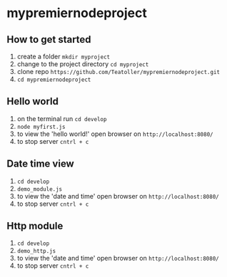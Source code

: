 # mypremiernodeproject

## How to get started

1. create a folder `mkdir myproject`
2. change to the project directory `cd myproject`
3. clone repo `https://github.com/Teatoller/mypremiernodeproject.git`
4. `cd mypremiernodeproject`

## Hello world

1. on the terminal run `cd develop`
2. `node myfirst.js`
3. to view the 'hello world!' open browser on `http://localhost:8080/`
4. to stop server `cntrl + c`

## Date time view

1. `cd develop`
2. `demo_module.js`
3. to view the 'date and time' open browser on `http://localhost:8080/`
4. to stop server `cntrl + c`

## Http module

1. `cd develop`
2. `demo_http.js`
3. to view the 'date and time' open browser on `http://localhost:8080/`
4. to stop server `cntrl + c`